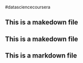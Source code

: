 #datasciencecoursera
## This is a makedown file
## This is a makedown file
## This is a markdown file
